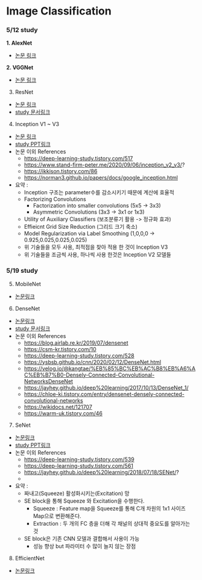 # Image Classification

### 5/12 study
**1. AlexNet**
- [논문 링크](https://www.nvidia.cn/content/tesla/pdf/machine-learning/imagenet-classification-with-deep-convolutional-nn.pdf)

**2. VGGNet**
- [논문 링크](https://arxiv.org/abs/1409.1556)

3. ResNet
- [논문 링크](https://arxiv.org/abs/1512.03385)
- [study 문서링크](https://docs.google.com/document/d/10jnnSvAlrxamERIJon_d7IWWydkc5jFHkZlQbFVAIWA/edit?usp=sharing)

4. Inception V1 ~ V3
- [논문 링크](https://arxiv.org/abs/1512.00567)
- [study PPT링크](https://docs.google.com/presentation/d/197SMZgEppGqs4sU3dC4gjvAoTdzxLs1eYOAYVLXEba4/edit?usp=sharing)
- 논문 이외 References
   - https://deep-learning-study.tistory.com/517
   - https://www.stand-firm-peter.me/2020/09/06/inception_v2_v3/?
   - https://ikkison.tistory.com/86
   - https://norman3.github.io/papers/docs/google_inception.html
- 요약 : 
   - Inception 구조는 parameter수를 감소시키기 때문에 계산에 효율적
   - Factorizing Convolutions
      - Factorization into smaller convolutions (5x5 -> 3x3)
      - Asymmetric Convolutions (3x3 -> 3x1 or 1x3)
   - Utility of Auxiliary Classifiers (보조분류기 활용 -> 정규화 효과)
   - Effieicnt Grid Size Reduction (그리드 크기 축소)
   - Model Regularization via Label Smoothing (1,0,0,0 -> 0.925,0.025,0.025,0.025)
   - 위 기술들을 모두 사용, 최적점을 찾아 적용 한 것이 Inception V3
   - 위 기술들을 조금씩 사용, 하나씩 사용 한것은 Inception V2 모델들

### 5/19 study
5. MobileNet
- [논문링크](https://arxiv.org/pdf/1704.04861.pdf)

6. DenseNet
- [논문링크](https://arxiv.org/pdf/1608.06993.pdf)
- [study 문서링크](https://docs.google.com/document/d/1VPHR-tEUKZNWe3PAysoI28Y9rHKMZbPrShI2cGAVbPc/edit?usp=sharing)
- 논문 이외 References
   - https://blog.airlab.re.kr/2019/07/densenet
   - https://csm-kr.tistory.com/10
   - https://deep-learning-study.tistory.com/528
   - https://ysbsb.github.io/cnn/2020/02/12/DenseNet.html
   - https://velog.io/@kangtae/%EB%85%BC%EB%AC%B8%EB%A6%AC%EB%B7%B0-Densely-Connected-Convolutional-NetworksDenseNet
   - https://jayhey.github.io/deep%20learning/2017/10/13/DenseNet_1/
   - https://chloe-ki.tistory.com/entry/densenet-densely-connected-convolutional-networks
   - https://wikidocs.net/121707
   - https://warm-uk.tistory.com/46

7. SeNet
- [논문링크](https://arxiv.org/pdf/1709.01507.pdf)
- [study PPT링크](https://docs.google.com/presentation/d/18RblST2lA_6EuKZqCC82yoHAgLc-ZI-1fqXAFn0fqKg/edit?usp=sharing)
- 논문 이외 References
   - https://deep-learning-study.tistory.com/539
   - https://deep-learning-study.tistory.com/561
   - https://jayhey.github.io/deep%20learning/2018/07/18/SENet/?
   - 
- 요약 : 
   - 짜내고(Squeeze) 활성화시키는(Excitation) 망
   - SE block을 통해 Squeeze 와 Excitation을 수행한다.
      - Squeeze : Feature map을 Squeeze를 통해 C개 차원의 1x1 사이즈 Map으로 변환해준다.
      - Extraction : 두 개의 FC 층을 더해 각 채널의 상대적 중요도를 알아가는 것
   - SE block은 기존 CNN 모델과 결합해서 사용이 가능
      - 성능 향상 but 파라미터 수 많이 늘지 않는 장점

8. EfficientNet
- [논문링크](https://arxiv.org/pdf/1905.11946.pdf)
